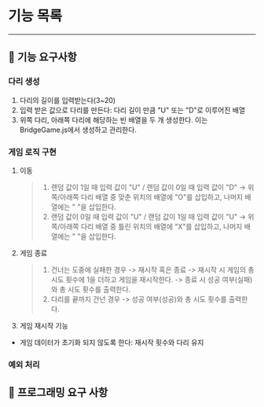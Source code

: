 # 기능 목록

---

## :memo: 기능 요구사항

### 다리 생성

1. 다리의 길이를 입력받는다(3~20)
2. 입력 받은 값으로 다리를 만든다: 다리 길이 만큼 "U" 또는 "D"로 이루어진 배열
3. 위쪽 다리, 아래쪽 다리에 해당하는 빈 배열을 두 개 생성한다. 이는 BridgeGame.js에서 생성하고 관리한다.

### 게임 로직 구현

1. 이동

   > 1. 랜덤 값이 1일 때 입력 값이 "U" / 랜덤 값이 0일 때 입력 값이 "D"
   >    -> 위쪽/아래쪽 다리 배열 중 맞춘 위치의 배열에 "O"를 삽입하고, 나머지 배열에는 " "을 삽입한다.
   > 2. 랜덤 값이 0일 때 입력 값이 "U" / 랜덤 값이 1일 때 입력 값이 "U"
   >    -> 위쪽/아래쪽 다리 배열 중 틀린 위치의 배열에 "X"를 삽입하고, 나머지 배열에는 " "을 삽입한다.

2. 게임 종료

   > 1. 건너는 도중에 실패한 경우
   >    -> 재시작 혹은 종료
   >    -> 재시작 시 게임의 총 시도 횟수에 1을 더하고 게임을 재시작한다.
   >    -> 종료 시 성공 여부(실패)와 총 시도 횟수를 출력한다.
   > 2. 다리를 끝까지 건넌 경우
   >    -> 성공 여부(성공)와 총 시도 횟수를 출력한다.

3. 게임 재시작 기능

- 게임 데이터가 초기화 되지 않도록 한다: 재시작 횟수와 다리 유지

### 예외 처리

## :memo: 프로그래밍 요구 사항

